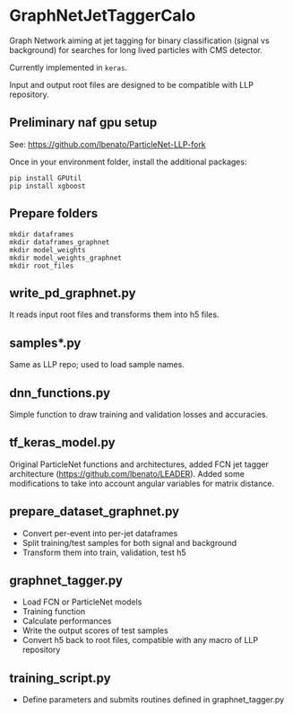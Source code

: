 # GraphNetJetTaggerCalo

Graph Network aiming at jet tagging for binary classification (signal vs background) for searches for long lived particles with CMS detector.

Currently implemented in ```keras```.

Input and output root files are designed to be compatible with LLP repository.

## Preliminary naf gpu setup
See: https://github.com/lbenato/ParticleNet-LLP-fork

Once in your environment folder, install the additional packages:
```
pip install GPUtil
pip install xgboost
```

## Prepare folders
```
mkdir dataframes
mkdir dataframes_graphnet
mkdir model_weights
mkdir model_weights_graphnet
mkdir root_files
```

## write_pd_graphnet.py
It reads input root files and transforms them into h5 files.

## samples*.py
Same as LLP repo; used to load sample names.

## dnn_functions.py
Simple function to draw training and validation losses and accuracies.

## tf_keras_model.py
Original ParticleNet functions and architectures, added FCN jet tagger architecture (https://github.com/lbenato/LEADER). Added some modifications to take into account angular variables for matrix distance.

## prepare_dataset_graphnet.py
- Convert per-event into per-jet dataframes
- Split training/test samples for both signal and background
- Transform them into train, validation, test h5

## graphnet_tagger.py
- Load FCN or ParticleNet models
- Training function
- Calculate performances
- Write the output scores of test samples
- Convert h5 back to root files, compatible with any macro of LLP repository

## training_script.py
- Define parameters and submits routines defined in graphnet_tagger.py 